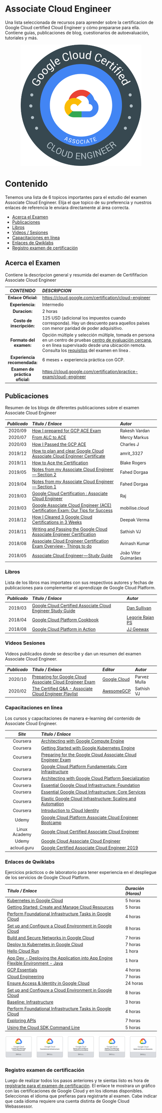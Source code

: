 # Associate Cloud Engineer


Una lista seleccionada de recursos para aprender sobre la certificacion de Google Cloud certified Cloud Engineer y cómo prepararse para ella. Contiene guías, publicaciones de blog, cuestionarios de autoevaluación, tutoriales y más.

<div align="center"> 
  
   ![alt text](imagenes/Associate-Cloud-Engineer.png "Associate Cloud Engineer")
</div>

# Contenido

Tenemos una lista de 6 topicos importantes para el estudio del examen Associate Cloud Engineer. Elija el que topico de su preferencia y nuestros enlaces de referencia le enviara directamente al área correcta.

- [Acerca el Examen ](#Acerca-el-Examen )
- [Publicaciones](#Publicaciones)
- [Libros](#Libros)
- [Videos / Sesiones](#Videos-Sesiones)
- [Capacitaciones en línea](#Capacitaciones-en-línea)
- [Enlaces de Qwiklabs](#Enlaces-de-Qwiklabs)
- [Registro examen de certificación](#Registro-examen-de-certificación)


## Acerca el Examen 
Contiene la descripcion general y resumida del examen de Certififacion Associate Cloud Engineer
<div align="center"> 

|***CONTENIDO*** | ***DESCRIPCION***|
| :---:|    :---      |
| **Enlace Oficial:** | https://cloud.google.com/certification/cloud-engineer | 
| **Experiencia:** | Intermedio | 
| **Duracion:** | 2 horas | 
| **Costo de inscripción:** | 125 USD (adicional los impuestos cuando corresponda). Hay un descuento para aquellos países con menor paridad de poder adquisitivo. | 
| **Formato del examen:** | Opción múltiple y selección múltiple, tomada en persona en un centro de pruebas [ centro de evaluación cercana](https://www.kryteriononline.com/Locate-Test-Center), o en línea supervisado desde una ubicación remota. Consulta los  [requisitos](https://www.webassessor.com/wa.do?page=certInfo&branding=GOOGLECLOUD&tabs=13) del examen en línea . | 
| **Experiencia recomendada:** | 6 meses + experiencia práctica con GCP. | 
| **Examen de práctica oficial:** | https://cloud.google.com/certification/practice-exam/cloud-engineer | 
</div>

## Publicaciones

Resumen de los blogs de diferentes publicaciones sobre el examen Associate Cloud Engineer

| ***Publicado*** | ***Título / Enlace*** | ***Autor*** |
| :---:         |     :---      |          :--- |
| 2020/09 | [How I prepared for GCP ACE Exam](https://rakeshvardan.hashnode.dev/how-i-prepared-for-google-cloud-certified-associate-cloud-engineer-exam) | Rakesh Vardan |
| 2020/07 | [From ALC to ACE](https://medium.com/@MercyMarkus/from-alc-to-google-certified-associate-cloud-engineer-b7e5707f9bf0) | Mercy Markus |
| 2020/03 | [How I Passed the GCP ACE](https://medium.com/@charles_j/how-i-passed-the-google-cloud-associate-engineer-certification-63a0fd932057) | Charles J |
| 2019/12 | [How to plan and clear Google Cloud Associate Cloud Enginner Certificate](http://www.legendshub.com/blog/2019/12/24/how-to-plan-and-clear-google-cloud-associate-certificate-legendshub-blog/) | amrit_3327 |
| 2019/11 | [How to Ace the Certification](https://telegraphhillsoftware.com/google-cloud-certification-ace/) | Blake Rogers |
| 2019/05 | [Notes from my Associate Cloud Engineer — Section 2](https://medium.com/@fahed.dorgaa/notes-from-my-google-cloud-associate-cloud-engineer-section-2-5469797b1079) | Fahed Dorgaa |
| 2019/04 | [Notes from my Associate Cloud Engineer — Section 1](https://medium.com/@fahed.dorgaa/i-have-passed-the-associate-cloud-engineer-exam-373076d07288) | Fahed Dorgaa |
| 2019/03 | [Google Cloud Certification : Associate Cloud Engineer](https://medium.com/devopslinks/google-cloud-certification-associate-cloud-engineer-dc25765a23e2) | Raj |
| 2019/03 | [Google Associate Cloud Engineer (ACE) Certification Exam: Our Tips for Success](https://www.mobilise.cloud/blog/google-associate-cloud-engineer-exam) | mobilise.cloud |
| 2018/12 | [How I Cleared 3 Google Cloud Certifications in 3 Weeks](https://medium.com/@yesdeepakverma/how-i-cleared-all-3-google-cloud-certifications-in-3-weeks-f5591aa22572) | Deepak Verma | 
| 2018/11 | [Writing and Passing the Google Cloud Associate Engineer Certification](https://medium.com/@sathishvj/writing-and-passing-the-google-cloud-associate-engineer-certification-a60c2f6d99c2) | Sathish VJ |
| 2018/08 | [Associate Cloud Engineer Certification Exam Overview- Things to do](https://medium.com/@achilleslinux/associate-cloud-engineer-certification-exam-overview-things-to-do-466c7b9a2885) | Avinash Kumar |
| 2018/05 | [Associate Cloud Engineer — Study Guide](https://medium.com/@joaovitor/associate-cloud-engineer-study-guide-cf7e74da1bb6) | João Vitor Guimarães |

### Libros

Lista de los libros mas importates con sus respectivos autores y fechas de publicaciones para complementar el aprendizaje de Google Cloud Platform.

| ***Publicado*** | ***Título / Enlace*** | ***Autor*** |
| :---:         |     :---     |       :--- |
|2019/03 | [Google Cloud Certified Associate Cloud Engineer Study Guide](https://www.google.com/search?q=official+google+cloud+certified+associate+cloud+engineer+study+guide) | [Dan Sullivan](https://www.google.com/search?sa=X&biw=1536&bih=731&sxsrf=ALeKk02b_f2l0dihSFstzyHnaJpovXxgzA:1605549031345&q=Dan+Sullivan&stick=H4sIAAAAAAAAAOPgE-LVT9c3NMwwqMwpyqsoUOIBc8uys4tNjMq0ZLKTrfST8vOz9cuLMktKUvPiy_OLsq0SS0sy8osWsfK4JOYpBJfm5GSWJebtYGUEAGivc-JPAAAA&ved=2ahUKEwiqzrqd0IftAhVrIbkGHSHgAbgQmxMoATAYegQIExAD) |
|2018/04 | [Google Cloud Platform Cookbook](https://www.google.com/search?q=Google+Cloud+Platform+Cookbook+by+Legorie+Rajan+PS) |[Legorie Rajan PS](https://www.google.com/search?sa=X&biw=1536&bih=731&sxsrf=ALeKk00DU0aXfKr-3JXeQvwSb_8mfM6eWg:1605548936281&q=Legorie+Rajan&stick=H4sIAAAAAAAAAOPgE-LVT9c3NEzPMEuqMC8xUIJys5OyTYrLi7RkspOt9JPy87P1y4syS0pS8-LL84uyrRJLSzLyixax8vqkpucXZaYqBCVmJebtYGUEAC-gW55RAAAA&ved=2ahUKEwihspDwz4ftAhX9JrkGHY0-D3oQmxMoATAYegQIFBAD&cshid=1605549059640179)  |
|2018/08 | [Google Cloud Platform in Action](https://www.google.com/search?q=Google+Cloud+Platform+in+Action+JJ+Geewax) |[JJ Geewax](https://www.google.com/search?sa=X&biw=1536&bih=731&sxsrf=ALeKk016K9ih0qCzNLiVMhdAjq4uphBinA:1605549138155&q=JJ+Geewax&stick=H4sIAAAAAAAAAOPgE-LVT9c3NEw2tcwuNC5IU4Jw0wyNsoqLSjK0ZLKTrfST8vOz9cuLMktKUvPiy_OLsq0SS0sy8osWsXJ6eSm4p6aWJ1bsYGUEAPptTitNAAAA&ved=2ahUKEwjQ67HQ0IftAhVsL7kGHb2SDfQQmxMoATAZegQIERAD)  |

### Videos Sesiones

Videos publicados donde se describe y dan un resumen del examen Associate Cloud Engineer.

| ***Publicado*** | ***Título / Enlace*** | ***Editor*** | ***Autor*** |
| :---:         |     :---     |     :---       |          :--- |
|2020/10 | [Preparing for Google Cloud Associate Cloud Engineer Exam](https://youtu.be/RbIbS0YMFs4) |  [Google Cloud](https://www.youtube.com/channel/UCTMRxtyHoE3LPcrl-kT4AQQ)| Parvez Mulla |
|2020/02 | [The Certified Q&A - Associate Cloud Engineer Playlist](https://www.youtube.com/watch?v=MESzvFfGhN8&list=PLQMsfKRZZviRwqJwNmh1eAWnRMvlrk40x) | [AwesomeGCP](https://www.youtube.com/channel/UCIGDDqu5DzlaaC4XzXj_4-A)| Sathish VJ |

### Capacitaciones en línea

Los cursos y capacitaciones de manera e-learning del contenido de Associate Cloud Engineer.

| ***Site*** | ***Título / Enlace*** |
| :---:         |     :---      |
| Coursera | [Architecting with Google Compute Engine](https://www.coursera.org/specializations/gcp-architecture) |
| Coursera | [Getting Started with Google Kubernetes Engine](https://www.coursera.org/learn/google-kubernetes-engine?) |
| Coursera | [Preparing for the Google Cloud Associate Cloud Engineer Exam](https://www.coursera.org/learn/preparing-cloud-associate-cloud-engineer-exam) |
| Coursera | [Google Cloud Platform Fundamentals: Core Infrastructure](https://www.coursera.org/learn/gcp-fundamentals) |
| Coursera | [Architecting with Google Cloud Platform Specialization](https://www.coursera.org/specializations/gcp-architecture) |
| Coursera | [Essential Google Cloud Infrastructure: Foundation](https://www.coursera.org/learn/gcp-infrastructure-foundation) |
| Coursera | [Essential Google Cloud Infrastructure: Core Services](https://www.coursera.org/learn/gcp-infrastructure-core-services) |
| Coursera | [Elastic Google Cloud Infrastructure: Scaling and Automation](https://www.coursera.org/learn/gcp-infrastructure-scaling-automation) |
| Coursera | [Introduction to Cloud Identity](https://www.coursera.org/learn/cloud-identity) |
| Udemy | [Google Cloud Platform Associate Cloud Engineer Bootcamp](https://www.udemy.com/google-cloud-platform-associate-cloud-engineer-bootcamp/) | |
| Linux Academy | [Google Cloud Certified Associate Cloud Engineer](https://linuxacademy.com/google-cloud-platform/training/course/name/google-cloud-certified-associate-cloud-engineer) |
| Udemy | [Google Cloud Associate Cloud Engineer](https://www.udemy.com/google-certified-associate-cloud-engineer/?couponCode=GCPFREELY) |
| acloud.guru | [Google Certified Associate Cloud Engineer 2019](https://acloud.guru/learn/gcp-certified-associate-cloud-engineer) 


### Enlaces de Qwiklabs

Ejercicios prácticos o de laboratorio para tener experiencia en el despliegue de los servicios de Google Cloud Platform.

| ***Título / Enlace*** | ***Duración (Horas)*** |
|     :---      |     :---      |
|[Kubernetes in Google Cloud](https://google.qwiklabs.com/quests/29) |5 horas | 
|[Getting Started: Create and Manage Cloud Resources](https://google.qwiklabs.com/quests/120?utm_source=google&utm_medium=website&utm_campaign=certpath-ace) | 5 horas | 
|[Perform Foundational Infrastructure Tasks in Google Cloud](https://google.qwiklabs.com/quests/118?utm_source=google&utm_medium=website&utm_campaign=certpath-ace) | 4 horas | 
|[Set up and Configure a Cloud Environment in Google Cloud](https://google.qwiklabs.com/quests/119?utm_source=google&utm_medium=website&utm_campaign=certpath-ace) | 8 horas | 
|[Build and Secure Networks in Google Cloud](https://google.qwiklabs.com/quests/128?utm_source=google&utm_medium=website&utm_campaign=certpath-ace) | 7 horas | 
|[Deploy to Kubernetes in Google Cloud](https://google.qwiklabs.com/quests/116?utm_source=google&utm_medium=website&utm_campaign=certpath-ace) | 7 horas | 
|[Hello Cloud Run](https://google.qwiklabs.com/focuses/5162?catalog_rank=%7B%22rank%22%3A1%2C%22num_filters%22%3A0%2C%22has_search%22%3Atrue%7D&parent=catalog&search_id=4763270)| 1 hora | 
|[App Dev - Deploying the Application into App Engine Flexible Environment - Java](https://google.qwiklabs.com/focuses/1060?catalog_rank=%7B%22rank%22%3A1%2C%22num_filters%22%3A0%2C%22has_search%22%3Atrue%7D&parent=catalog&search_id=476247)| 1 hora | 
| [GCP Essentials](https://google.qwiklabs.com/quests/23) | 4 horas | 
| [Cloud Engineering](https://www.qwiklabs.com/quests/66) | 7 horas |
| [Ensure Access & Identity in Google Cloud](https://www.qwiklabs.com/quests/150) | 24 horas | 
| [Set up and Configure a Cloud Environment in Google Cloud](https://www.qwiklabs.com/quests/119) | 8 horas | 
| [Baseline: Infrastructure](https://www.qwiklabs.com/quests/33) | 3 horas | 
| [Perform Foundational Infrastructure Tasks in Google Cloud](https://www.qwiklabs.com/quests/118) | 4 horas | 
| [Exploring APIs](https://www.qwiklabs.com/quests/54) | 7 horas | 
| [Using the Cloud SDK Command Line](https://www.qwiklabs.com/quests/95) | 5 horas |
<div align="center"> 
  
   ![alt text](imagenes/qwiklabs.png "Credenciales Qwiklabs")
</div>

### Registro examen de certificación

Luego de realizar todos los pasos anteriores y te sientas listo es hora de [regístrarte para el examen de certificación](https://cloud.google.com/certification/register/). El enlace te mostrara un gráfico con las certificaciones de Google Cloud y en los idiomas disponibles. Seleccionas el idioma que prefieras para registrarte al examen. Cabe indicar que cada idioma requiere una cuenta distinta de Google Cloud Webassessor.
